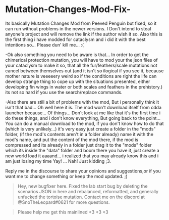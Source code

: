 # Mutation-Changes-Mod-Fix-
Its basically Mutation Changes Mod from Peeved Penguin but fixed, so it can run without problems in the newer versions. I Don't intend to steal anyone's project and will remove the link if the author wish it so. Also this is the first thing i have modded for cataclysm and i did it with the best intentions so... Please dun' kill me... :(

-Ok also something you need to be aware is that... In order to get the chimerical protection mutation, you will have to mod your the json files of your cataclysm to make it so, that all the fur/feathers/scale mutations not cancel between themselves out (and it isn't so ilogical if you see it, because mother nature is veeeeery weird so if the conditions are right the life can develop strange thing to cope up with the situations presented, either developing fin wings in water or both scales and feathers in the prehistory.) its not so hard if you use the search/replace commands. 

-Also there are still a bit of problems with the mod, But i personally think it isn't that bad... Oh well here it is. The mod won't download itself from cdda launcher because... Of things... Don't look at me like that it's the first time i do these things, and i don't know everything, But going back to the point... You can do a manual download to the mod, if you don't know how to do that (which is very unlikely...) it's very easy just create a folder in the "mods" folder, (if the mod's contents aren't in a folder already) name it with the mod's name, and put the content of the mod there, if the mod is compressed and its already in a folder just drag it to the "mods" folder which its inside the "data" folder and boom there you have it, just create a new world load it aaaand... i realized that you may already know this and i am just losing my time Yay! ... Nah! Just kidding ;3.

Reply me in the discourse to share your opinions and suggestions,or if you want me to change something or keep the mod updated. ;)

>Hey, new bugfixer here. Fixed
the lab start bug by deleting
the scenarios JSON in here
and rebalanced, reformatted, and 
generally unfucked the tortoise
mutation. Contact me on the discord at @SnoTheLeopard#0621 for more questions.

>Please help me get this mainlined <3 <3 <3